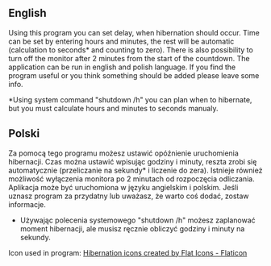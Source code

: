 <h2>English</h2>
Using this program you can set delay, when hibernation should occur. Time can be set by entering hours and minutes, the rest will be automatic (calculation to seconds* and counting to zero).
There is also possibility to turn off the monitor after 2 minutes from the start of the countdown.
The application can be run in english and polish language.
If you find the program useful or you think something should be added please leave some info.

*Using system command "shutdown /h" you can plan when to hibernate, but you must calculate hours and minutes to seconds manualy.



<h2>Polski</h2>
Za pomocą tego programu możesz ustawić opóźnienie uruchomienia hibernacji. Czas można ustawić wpisując godziny i minuty, reszta zrobi się automatycznie (przeliczanie na sekundy* i liczenie do zera).
Istnieje również możliwość wyłączenia monitora po 2 minutach od rozpoczęcia odliczania.
Aplikacja może być uruchomiona w języku angielskim i polskim.
Jeśli uznasz program za przydatny lub uważasz, że warto coś dodać, zostaw informacje.

* Używając polecenia systemowego "shutdown /h" możesz zaplanować moment hibernacji, ale musisz ręcznie obliczyć godziny i minuty na sekundy.




Icon used in program: <a href="https://www.flaticon.com/free-icons/hibernation" title="hibernation icons">Hibernation icons created by Flat Icons - Flaticon</a>
